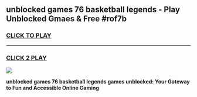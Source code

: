 
## unblocked games 76 basketball legends - Play Unblocked Gmaes & Free #rof7b
<h3>
<a href="https://news.freeplayer.one?title=unblocked_games_76_basketball_legends&ref=03M">CLICK TO PLAY</a></h3>
<hr>

<h3>
<a href="https://news.freeplayer.one?title=unblocked_games_76_basketball_legends&ref=03M">CLICK 2 PLAY</a>
  
</h3>

<a href="https://news.freeplayer.one?title=unblocked_games_76_basketball_legends&ref=03M"><img src="https://clearcache.store/games.png"></a>


**unblocked games 76 basketball legends games unblocked: Your Gateway to Fun and Accessible Online Gaming**
